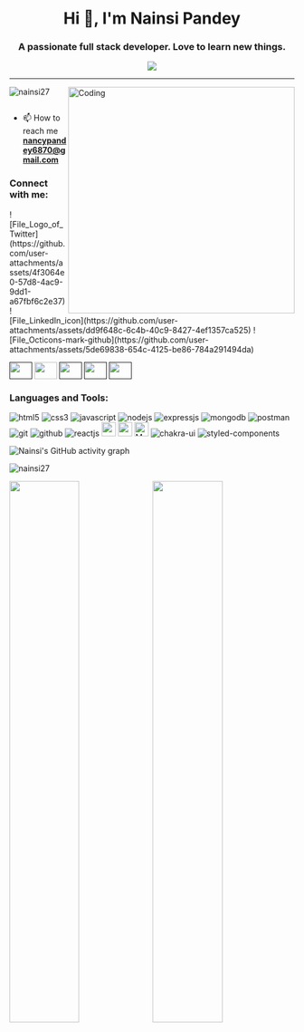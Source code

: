 <!-- ![MasterHead](https://miro.medium.com/max/1400/1*OxT7UjIwhklKE8d8SFyo7g.gif) -->


<h1 align="center">Hi 👋, I'm Nainsi Pandey</h1>
<h3 align="center">A passionate full stack developer. Love to learn new things.</h3>

<p align="center">
  <a href="https://github.com/shikha-max/readme-typing-svg"><img src="https://readme-typing-svg.herokuapp.com?lines=Aspiring+Web+Developer;%20Enthusiast;Always%20ready%20to%20learn%20new%20things&center=true&width=500&height=50"></a>
</p>
<hr/>


<img align="right" alt="Coding" width="400" src="https://designbuffs.com/wp-content/uploads/2020/11/Boy-Working-From-Home.gif">

<p align="left"> <img src="https://komarev.com/ghpvc/?username=nainsi27&label=Profile%20views&color=0e75b6&style=flat" alt="nainsi27" /> </p>

<p align="left"> <a href="https://twitter.com/" target="blank"><img src="https://img.shields.io/twitter/follow/?logo=twitter&style=for-the-badge" alt="" /></a> </p>

- 📫 How to reach me **nancypandey6870@gmail.com**

<h3 align="left"> Connect with me:</h3>
![File_Logo_of_Twitter](https://github.com/user-attachments/assets/4f3064e0-57d8-4ac9-9dd1-a67fbf6c2e37)
![File_LinkedIn_icon](https://github.com/user-attachments/assets/dd9f648c-6c4b-40c9-8427-4ef1357ca525)
![File_Octicons-mark-github](https://github.com/user-attachments/assets/5de69838-654c-4125-be86-784a291494da)






<p align="left">
<a href="" target="blank"><img align="center" src="https://raw.githubusercontent.com/rahuldkjain/github-profile-readme-generator/master/src/images/icons/Social/twitter.svg" 
     alt="" height="30" width="40" /></a>
<a href="https://www.linkedin.com/in/nainsi-pandey-121a5a218/" target="blank"><img align="center" src="https://raw.githubusercontent.com/rahuldkjain/github-profile-readme- 
  generator/master/src/images/icons/Social/linked-in-alt.svg" alt="" height="30" width="40" /></a>
<a href="" target="blank"><img align="center" src="https://raw.githubusercontent.com/rahuldkjain/github-profile-readme- 
  generator/master/src/images/icons/Social/facebook.svg" alt="" height="30" width="40" /></a>
<a href="" target="blank"><img align="center" src="https://raw.githubusercontent.com/rahuldkjain/github-profile-readme- 
 generator/master/src/images/icons/Social/instagram.svg" alt="" height="30" width="40" /></a>
<a href="" target="blank"><img align="center" src="https://raw.githubusercontent.com/rahuldkjain/github-profile-readme- 
 generator/master/src/images/icons/Social/medium.svg" alt="" height="30" width="40" /></a>
</p>
<h3 align="left">Languages and Tools:</h3>
<p align="left"> 
  
<img src="https://img.shields.io/badge/HTML5-E34F26?style=for-the-badge&logo=html5&logoColor=white" alt="html5"/>
<img src="https://img.shields.io/badge/CSS3-1572B6?style=for-the-badge&logo=css3&logoColor=white" alt="css3"/>
<img src="https://img.shields.io/badge/JavaScript-323330?style=for-the-badge&logo=javascript&logoColor=F7DF1E" alt="javascript"/>
<img src="https://img.shields.io/badge/Node.js-339933?style=for-the-badge&logo=nodedotjs&logoColor=white" alt="nodejs" />
<img src="https://img.shields.io/badge/Express.js-000000?style=for-the-badge&logo=express&logoColor=white" alt="expressjs"/>
<img src="https://img.shields.io/badge/MongoDB-4EA94B?style=for-the-badge&logo=mongodb&logoColor=white" alt="mongodb"/>
<img src="https://img.shields.io/badge/Postman-FF6C37?style=for-the-badge&logo=Postman&logoColor=white" alt="postman"/>
 <img src="https://img.shields.io/badge/Git-f44d27?style=for-the-badge&logo=git&logoColor=white" alt="git"/>
<img src="https://img.shields.io/badge/GitHub-100000?style=for-the-badge&logo=github&logoColor=white" alt="github"/>
<img src="https://img.shields.io/badge/React-20232A?style=for-the-badge&logo=react&logoColor=61DAFB" alt="reactjs" />
<img alt="npm" src="https://img.shields.io/badge/NPM-%23000000.svg?style=for-the-badge&logo=npm&logoColor=white"
        height="25px" />
  <img alt="redux" src="https://img.shields.io/badge/-Redux-764ABC?style=flat-square&logo=redux&logoColor=white"
        height="25px" />
      <img alt="Material UI"
        src="https://img.shields.io/badge/Material--UI-0081CB?style=for-the-badge&logo=material-ui&logoColor=white"
        height="25px" />
  <img src="https://img.shields.io/badge/Chakra%20UI-3bc7bd?style=for-the-badge&logo=chakraui&logoColor=white" alt="chakra-ui"/>
<img src="https://img.shields.io/badge/styled--components-DB7093?style=for-the-badge&logo=styled-components&logoColor=white" alt="styled-components"/>

</p>

![Nainsi's GitHub activity graph](https://activity-graph.herokuapp.com/graph?username=nainsi27&&theme=xcode)

<p><img align="center" src="https://github-readme-stats.vercel.app/api/top-langs?username=nainsi27&show_icons=true&locale=en&layout=compact&theme=tokyonight" alt="nainsi27" /></p>

<p>

   <img width="49.5%" src="https://github-readme-stats.vercel.app/api?username=nainsi27&show_icons=true&theme=tokyonight&hide_border=true" />
<img width="49.5%" src="http://github-readme-streak-stats.herokuapp.com?user=nainsi27&theme=tokyonight&date_format=M%20j%5B%2C%20Y%5D" />


  </p>
